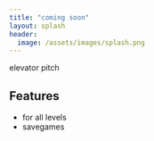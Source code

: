 ```yaml
---
title: "coming soon"
layout: splash
header:
  image: /assets/images/splash.png
---
```


elevator pitch

## Features

* for all levels
* savegames